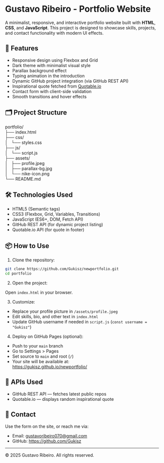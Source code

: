 # Gustavo Ribeiro - Portfolio Website

A minimalist, responsive, and interactive portfolio website built with **HTML**, **CSS**, and **JavaScript**. This project is designed to showcase skills, projects, and contact functionality with modern UI effects.

## 🎯 Features

- Responsive design using Flexbox and Grid  
- Dark theme with minimalist visual style  
- Parallax background effect  
- Typing animation in the introduction  
- Dynamic GitHub project integration (via GitHub REST API)  
- Inspirational quote fetched from [Quotable.io](https://quotable.io)  
- Contact form with client-side validation  
- Smooth transitions and hover effects  

## 🗂 Project Structure

portfolio/  
├── index.html  
├── css/  
│   └── styles.css  
├── js/  
│   └── script.js  
├── assets/  
│   ├── profile.jpeg  
│   ├── parallax-bg.jpg  
│   └── nike-icon.png  
└── README.md  

## 🛠 Technologies Used

- HTML5 (Semantic tags)  
- CSS3 (Flexbox, Grid, Variables, Transitions)  
- JavaScript (ES6+, DOM, Fetch API)  
- GitHub REST API (for dynamic project listing)  
- Quotable.io API (for quote in footer)  

## 📦 How to Use

1. Clone the repository:

```bash
git clone https://github.com/Gukisz/newportfolio.git
cd portfolio
```

2. Open the project:

Open `index.html` in your browser.

3. Customize:

- Replace your profile picture in `/assets/profile.jpeg`  
- Edit skills, bio, and other text in `index.html`  
- Update GitHub username if needed in `script.js` (`const username = "Gukisz"`)

4. Deploy on GitHub Pages (optional):

- Push to your `main` branch  
- Go to Settings > Pages  
- Set source to `main` and root (`/`)  
- Your site will be available at:  
  https://gukisz.github.io/newportfolio/

## 🔐 APIs Used

- GitHub REST API — fetches latest public repos  
- Quotable.io — displays random inspirational quote  

## 📧 Contact

Use the form on the site, or reach me via:  
- Email: gustavoribeiro070@gmail.com
- GitHub: https://github.com/Gukisz

---

© 2025 Gustavo Ribeiro. All rights reserved.
